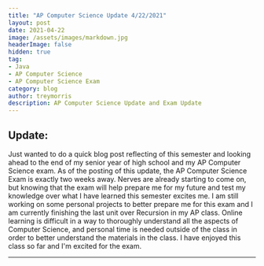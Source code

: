 ```yaml
---
title: "AP Computer Science Update 4/22/2021"
layout: post
date: 2021-04-22
image: /assets/images/markdown.jpg
headerImage: false
hidden: true
tag:
- Java
- AP Computer Science
- AP Computer Science Exam
category: blog
author: treymorris
description: AP Computer Science Update and Exam Update
---
```


## Update:

Just wanted to do a quick blog post reflecting of this semester and looking ahead to the end of my senior year of high school and my AP Computer Science exam. As of the posting of this update, the AP Computer Science Exam is exactly two weeks away. Nerves are already starting to come on, but knowing that the exam will help prepare me for my future and test my knowledge over what I have learned this semester excites me. I am still working on some personal projects to better prepare me for this exam and I am currently finishing the last unit over Recursion in my AP class. Online learning is difficult in a way to thoroughly understand all the aspects of Computer Science, and personal time is needed outside of the class in order to better understand the materials in the class. I have enjoyed this class so far and I'm excited for the exam. 





---


[1]: https://daringfireball.net/projects/markdown/
[2]: https://www.fileformat.info/info/unicode/char/2163/index.htm
[3]: https://www.markitdown.net/
[4]: https://daringfireball.net/projects/markdown/basics
[5]: https://daringfireball.net/projects/markdown/syntax
[6]: https://kune.fr/wp-content/uploads/2013/10/ghost-blog.jpg
